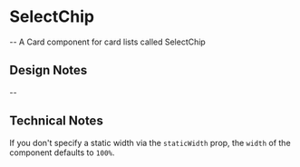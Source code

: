 # SelectChip

-- A Card component for card lists called SelectChip

## Design Notes

--

## Technical Notes

If you don't specify a static width via the `staticWidth` prop, the `width` of the component defaults to `100%`.
